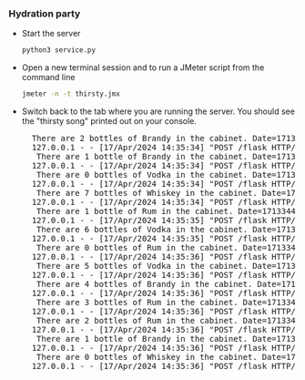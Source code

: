 

### Hydration party 
* Start the server
    ```bash
    python3 service.py
    ```
    
* Open a new terminal session and to run a JMeter script from the command line
    ```bash
    jmeter -n -t thirsty.jmx
    ```

* Switch back to the tab where you are running the server. You should see the "thirsty song" printed out on your console.
    <pre>
    There are 2 bottles of Brandy in the cabinet. Date=1713344734810 Thread=6
    127.0.0.1 - - [17/Apr/2024 14:35:34] "POST /flask HTTP/1.1" 200 -
     There are 1 bottle of Brandy in the cabinet. Date=1713344734821 Thread=6
    127.0.0.1 - - [17/Apr/2024 14:35:34] "POST /flask HTTP/1.1" 200 -
     There are 0 bottles of Vodka in the cabinet. Date=1713344734830 Thread=6
    127.0.0.1 - - [17/Apr/2024 14:35:34] "POST /flask HTTP/1.1" 200 -
     There are 7 bottles of Whiskey in the cabinet. Date=1713344734847 Thread=7
    127.0.0.1 - - [17/Apr/2024 14:35:34] "POST /flask HTTP/1.1" 200 -
     There are 1 bottle of Rum in the cabinet. Date=1713344735702 Thread=4
    127.0.0.1 - - [17/Apr/2024 14:35:35] "POST /flask HTTP/1.1" 200 -
     There are 6 bottles of Vodka in the cabinet. Date=1713344735854 Thread=7
    127.0.0.1 - - [17/Apr/2024 14:35:35] "POST /flask HTTP/1.1" 200 -
     There are 0 bottles of Rum in the cabinet. Date=1713344736716 Thread=4
    127.0.0.1 - - [17/Apr/2024 14:35:36] "POST /flask HTTP/1.1" 200 -
     There are 5 bottles of Vodka in the cabinet. Date=1713344736859 Thread=7
    127.0.0.1 - - [17/Apr/2024 14:35:36] "POST /flask HTTP/1.1" 200 -
     There are 4 bottles of Brandy in the cabinet. Date=1713344736864 Thread=7
    127.0.0.1 - - [17/Apr/2024 14:35:36] "POST /flask HTTP/1.1" 200 -
     There are 3 bottles of Rum in the cabinet. Date=1713344736867 Thread=7
    127.0.0.1 - - [17/Apr/2024 14:35:36] "POST /flask HTTP/1.1" 200 -
     There are 2 bottles of Rum in the cabinet. Date=1713344736871 Thread=7
    127.0.0.1 - - [17/Apr/2024 14:35:36] "POST /flask HTTP/1.1" 200 -
     There are 1 bottle of Brandy in the cabinet. Date=1713344736877 Thread=7
    127.0.0.1 - - [17/Apr/2024 14:35:36] "POST /flask HTTP/1.1" 200 -
     There are 0 bottles of Whiskey in the cabinet. Date=1713344736881 Thread=7
    127.0.0.1 - - [17/Apr/2024 14:35:36] "POST /flask HTTP/1.1" 200 -
    </pre>
